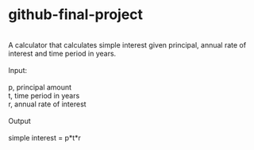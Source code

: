 # github-final-project

</br>
A calculator that calculates simple interest given principal, annual rate of interest and time period in years.</br></br>
Input:</br></br>
   p, principal amount</br>
   t, time period in years</br>
   r, annual rate of interest</br></br>
Output</br></br>
   simple interest = p*t*r</br>
